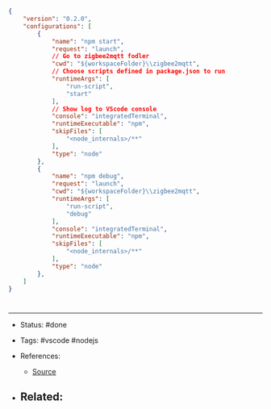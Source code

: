 # 
```json
{
    "version": "0.2.0",
    "configurations": [
        {
            "name": "npm start",
            "request": "launch",
            // Go to zigbee2mqtt fodler
            "cwd": "${workspaceFolder}\\zigbee2mqtt",
            // Choose scripts defined in package.json to run
            "runtimeArgs": [
                "run-script",
                "start"
            ],
            // Show log to VScode console
            "console": "integratedTerminal",
            "runtimeExecutable": "npm",
            "skipFiles": [
                "<node_internals>/**"
            ],
            "type": "node"
        },
        {
            "name": "npm debug",
            "request": "launch",
            "cwd": "${workspaceFolder}\\zigbee2mqtt",
            "runtimeArgs": [
                "run-script",
                "debug"
            ],
            "console": "integratedTerminal",
            "runtimeExecutable": "npm",
            "skipFiles": [
                "<node_internals>/**"
            ],
            "type": "node"
        },
    ]
}
```


# 

---
- Status: #done

- Tags: #vscode #nodejs

- References:
	- [Source](https://code.visualstudio.com/docs/nodejs/nodejs-debugging#_launch-configuration-attributes)

- Related:
	- 
